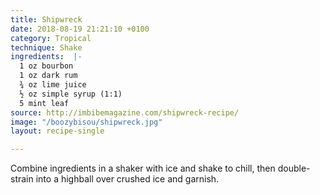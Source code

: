 ```yaml
---
title: Shipwreck
date: 2018-08-19 21:21:10 +0100
category: Tropical
technique: Shake
ingredients:  |-
  1 oz bourbon
  1 oz dark rum
  ¾ oz lime juice
  ½ oz simple syrup (1:1)
  5 mint leaf
source: http://imbibemagazine.com/shipwreck-recipe/
image: "/boozybisou/shipwreck.jpg"
layout: recipe-single

---
```

Combine ingredients in a shaker with ice and shake to chill, then double-strain into a highball over crushed ice and garnish.
